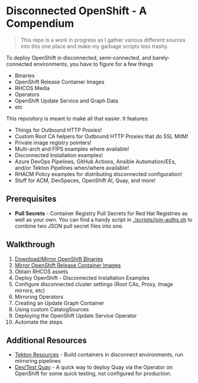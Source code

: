 # Disconnected OpenShift - A Compendium

> This repo is a work in progress as I gather various different sources into this one place and make my garbage scripts less trashy.

To deploy OpenShift in disconnected, semi-connected, and barely-connected environments, you have to figure for a few things

- Binaries
- OpenShift Release Container Images
- RHCOS Media
- Operators
- OpenShift Update Service and Graph Data
- etc

This repository is meant to make all that easier.  It features:

- Things for Outbound HTTP Proxies!
- Custom Root CA helpers for Outbound HTTP Proxies that do SSL MitM!
- Private image registry pointers!
- Multi-arch and FIPS examples where available!
- Disconnected Installation examples!
- Azure DevOps Pipelines, GitHub Actions, Ansible Automation/EEs, and/or Tekton Pipelines when/where available!
- RHACM Policy examples for distributing disconnected configuration!
- Stuff for ACM, DevSpaces, OpenShift AI, Quay, and more!

## Prerequisites

- **Pull Secrets** - Container Registry Pull Secrets for Red Hat Registries as well as your own.  You can find a handy script in [./scripts/join-auths.sh](./scripts/join-auths.sh) to combine two JSON pull secret files into one.

## Walkthrough

1. [Download/Mirror OpenShift Binaries](./binaries/)
2. [Mirror OpenShift Release Container Images](./openshift-release/)
3. Obtain RHCOS assets
4. Deploy OpenShift - Disconnected Installation Examples
5. Configure disconnected cluster settings (Root CAs, Proxy, Image mirrors, etc)
6. Mirroring Operators
7. Creating an Update Graph Container
8. Using custom CatalogSources
9. Deploying the OpenShift Update Service Operator
10. Automate the steps

## Additional Resources

- [Tekton Resources](./tekton/) - Build containers in disconnect environments, run mirroring pipelines
- [Dev/Test Quay](./quay/) - A quick way to deploy Quay via the Operator on OpenShift for some quick testing, not configured for production.